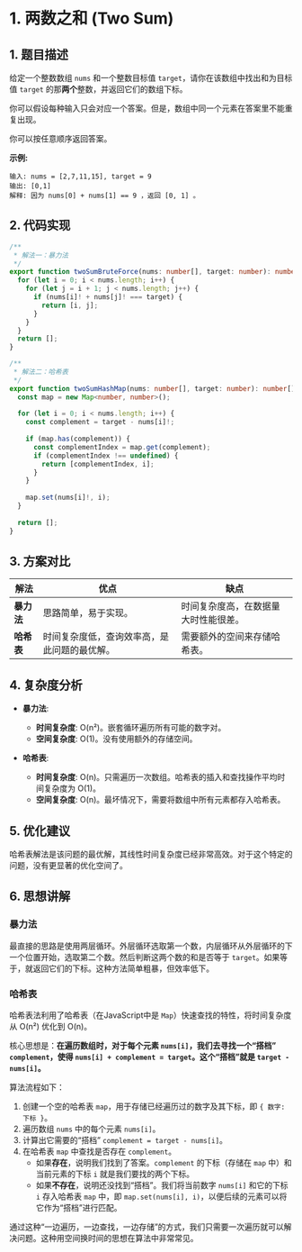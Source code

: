 # 1. 两数之和 (Two Sum)

## 1. 题目描述

给定一个整数数组 `nums` 和一个整数目标值 `target`，请你在该数组中找出和为目标值 `target` 的那**两个**整数，并返回它们的数组下标。

你可以假设每种输入只会对应一个答案。但是，数组中同一个元素在答案里不能重复出现。

你可以按任意顺序返回答案。

**示例:**

```
输入: nums = [2,7,11,15], target = 9
输出: [0,1]
解释: 因为 nums[0] + nums[1] == 9 ，返回 [0, 1] 。
```

## 2. 代码实现

```typescript
/**
 * 解法一：暴力法
 */
export function twoSumBruteForce(nums: number[], target: number): number[] {
  for (let i = 0; i < nums.length; i++) {
    for (let j = i + 1; j < nums.length; j++) {
      if (nums[i]! + nums[j]! === target) {
        return [i, j];
      }
    }
  }
  return [];
}

/**
 * 解法二：哈希表
 */
export function twoSumHashMap(nums: number[], target: number): number[] {
  const map = new Map<number, number>();
  
  for (let i = 0; i < nums.length; i++) {
    const complement = target - nums[i]!;
    
    if (map.has(complement)) {
      const complementIndex = map.get(complement);
      if (complementIndex !== undefined) {
        return [complementIndex, i];
      }
    }
    
    map.set(nums[i]!, i);
  }
  
  return [];
}
```

## 3. 方案对比

| 解法 | 优点 | 缺点 |
| --- | --- | --- |
| **暴力法** | 思路简单，易于实现。 | 时间复杂度高，在数据量大时性能很差。 |
| **哈希表** | 时间复杂度低，查询效率高，是此问题的最优解。 | 需要额外的空间来存储哈希表。 |

## 4. 复杂度分析

- **暴力法**:
  - **时间复杂度**: O(n²)。嵌套循环遍历所有可能的数字对。
  - **空间复杂度**: O(1)。没有使用额外的存储空间。

- **哈希表**:
  - **时间复杂度**: O(n)。只需遍历一次数组。哈希表的插入和查找操作平均时间复杂度为 O(1)。
  - **空间复杂度**: O(n)。最坏情况下，需要将数组中所有元素都存入哈希表。

## 5. 优化建议

哈希表解法是该问题的最优解，其线性时间复杂度已经非常高效。对于这个特定的问题，没有更显著的优化空间了。

## 6. 思想讲解

### 暴力法

最直接的思路是使用两层循环。外层循环选取第一个数，内层循环从外层循环的下一个位置开始，选取第二个数。然后判断这两个数的和是否等于 `target`。如果等于，就返回它们的下标。这种方法简单粗暴，但效率低下。

### 哈希表

哈希表法利用了哈希表（在JavaScript中是 `Map`）快速查找的特性，将时间复杂度从 O(n²) 优化到 O(n)。

核心思想是：**在遍历数组时，对于每个元素 `nums[i]`，我们去寻找一个“搭档” `complement`，使得 `nums[i] + complement = target`。这个“搭档”就是 `target - nums[i]`。**

算法流程如下：
1. 创建一个空的哈希表 `map`，用于存储已经遍历过的数字及其下标，即 `{ 数字: 下标 }`。
2. 遍历数组 `nums` 中的每个元素 `nums[i]`。
3. 计算出它需要的“搭档” `complement = target - nums[i]`。
4. 在哈希表 `map` 中查找是否存在 `complement`。
   - 如果**存在**，说明我们找到了答案。`complement` 的下标（存储在 `map` 中）和当前元素的下标 `i` 就是我们要找的两个下标。
   - 如果**不存在**，说明还没找到“搭档”。我们将当前数字 `nums[i]` 和它的下标 `i` 存入哈希表 `map` 中，即 `map.set(nums[i], i)`，以便后续的元素可以将它作为“搭档”进行匹配。

通过这种“一边遍历，一边查找，一边存储”的方式，我们只需要一次遍历就可以解决问题。这种用空间换时间的思想在算法中非常常见。